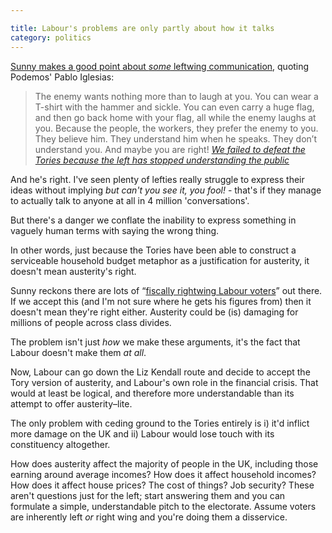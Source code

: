 ```yaml
---

title: Labour's problems are only partly about how it talks
category: politics
---
```


[Sunny makes a good point about _some_ leftwing communication](http://labourlist.org/2015/06/we-failed-to-defeat-the-tories-because-the-left-has-stopped-understanding-the-public/), quoting Podemos' Pablo Iglesias:

> The enemy wants nothing more than to laugh at you. You can wear a T-shirt with the hammer and sickle. You can even carry a huge flag, and then go back home with your flag, all while the enemy laughs at you. Because the people, the workers, they prefer the enemy to you. They believe him. They understand him when he speaks. They don’t understand you. And maybe you are right! <cite>[We failed to defeat the Tories because the left has stopped understanding the public](http://labourlist.org/2015/06/we-failed-to-defeat-the-tories-because-the-left-has-stopped-understanding-the-public/)</cite>

And he's right. I've seen plenty of lefties really struggle to express their ideas without implying _but can't you see it, you fool!_ - that's if they manage to actually talk to anyone at all in 4 million 'conversations'.

But there's a danger we conflate the inability to express something in vaguely human terms with saying the wrong thing.

In other words, just because the Tories have been able to construct a serviceable household budget metaphor as a justification for austerity, it doesn't mean austerity's right.

Sunny reckons there are lots of <q>[fiscally rightwing Labour voters](https://twitter.com/sunny_hundal/status/608561012455841793)</q> out there.  If we accept this (and I'm not sure where he gets his figures from) then it doesn't mean they're right either. Austerity could be (is) damaging for millions of people across class divides.

The problem isn't just _how_ we make these arguments, it's the fact that Labour doesn't make them _at all_.

Now, Labour can go down the Liz Kendall route and decide to accept the Tory version of austerity, and Labour's own role in the financial crisis. That would at least be logical, and therefore more understandable than its attempt to offer austerity&#8211;lite.

The only problem with ceding ground to the Tories entirely is i) it'd inflict more damage on the UK and ii) Labour would lose touch with its constituency altogether.

How does austerity affect the majority of people in the UK, including those earning around average incomes? How does it affect household incomes? How does it affect house prices? The cost of things? Job security? These aren't questions just for the left; start answering them and you can formulate a simple, understandable pitch to the electorate. Assume voters are inherently left _or_ right wing and you're doing them a disservice.
